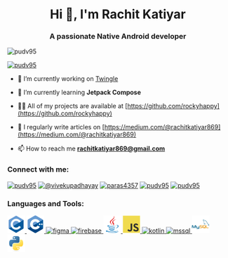 <h1 align="center">Hi 👋, I'm Rachit Katiyar</h1>
<h3 align="center">A passionate Native Android developer</h3>
<p align="left"> <img src="https://komarev.com/ghpvc/?username=pudv95&label=Profile%20views&color=0e75b6&style=flat" alt="pudv95" /> </p>

<p align="left"> <a href="https://github.com/ryo-ma/github-profile-trophy"><img src="https://github-profile-trophy.vercel.app/?username=pudv95" alt="pudv95" /></a> </p>

- 🔭 I’m currently working on [Twingle](https://github.com/rockyhappy/social)

- 🌱 I’m currently learning **Jetpack Compose**

- 👨‍💻 All of my projects are available at [https://github.com/rockyhappy](https://github.com/rockyhappy)

- 📝 I regularly write articles on [https://medium.com/@rachitkatiyar869](https://medium.com/@rachitkatiyar869)

- 📫 How to reach me **rachitkatiyar869@gmail.com**

<h3 align="left">Connect with me:</h3>
<p align="left">

<a href="https://www.linkedin.com/in/rachit-katiyar-800378275/" target="blank"><img align="center" src="https://raw.githubusercontent.com/rahuldkjain/github-profile-readme-generator/master/src/images/icons/Social/linked-in-alt.svg" alt="pudv95" height="30" width="40" /></a>
<a href="https://medium.com/@rachitkatiyar869" target="blank"><img align="center" src="https://raw.githubusercontent.com/rahuldkjain/github-profile-readme-generator/master/src/images/icons/Social/medium.svg" alt="@vivekupadhayay" height="30" width="40" /></a>
<a href="https://www.codechef.com/users/rockyhappy" target="blank"><img align="center" src="https://cdn.jsdelivr.net/npm/simple-icons@3.1.0/icons/codechef.svg" alt="paras4357" height="30" width="40" /></a>
<a href="https://codeforces.com/profile/rockyhappy" target="blank"><img align="center" src="https://raw.githubusercontent.com/rahuldkjain/github-profile-readme-generator/master/src/images/icons/Social/codeforces.svg" alt="pudv95" height="30" width="40" /></a>
<a href="https://www.leetcode.com/rockyhappy" target="blank"><img align="center" src="https://raw.githubusercontent.com/rahuldkjain/github-profile-readme-generator/master/src/images/icons/Social/leet-code.svg" alt="pudv95" height="30" width="40" /></a>
</p>

<h3 align="left">Languages and Tools:</h3>
<p align="left"> <a href="https://www.cprogramming.com/" target="_blank" rel="noreferrer"> <img src="https://raw.githubusercontent.com/devicons/devicon/master/icons/c/c-original.svg" alt="c" width="40" height="40"/> </a> <a href="https://www.w3schools.com/cpp/" target="_blank" rel="noreferrer"> <img src="https://raw.githubusercontent.com/devicons/devicon/master/icons/cplusplus/cplusplus-original.svg" alt="cplusplus" width="40" height="40"/> </a> <a href="https://www.figma.com/" target="_blank" rel="noreferrer"> <img src="https://www.vectorlogo.zone/logos/figma/figma-icon.svg" alt="figma" width="40" height="40"/> </a> <a href="https://firebase.google.com/" target="_blank" rel="noreferrer"> <img src="https://www.vectorlogo.zone/logos/firebase/firebase-icon.svg" alt="firebase" width="40" height="40"/> </a> <a href="https://www.java.com" target="_blank" rel="noreferrer"> <img src="https://raw.githubusercontent.com/devicons/devicon/master/icons/java/java-original.svg" alt="java" width="40" height="40"/> </a> <a href="https://developer.mozilla.org/en-US/docs/Web/JavaScript" target="_blank" rel="noreferrer"> <img src="https://raw.githubusercontent.com/devicons/devicon/master/icons/javascript/javascript-original.svg" alt="javascript" width="40" height="40"/> </a> <a href="https://kotlinlang.org" target="_blank" rel="noreferrer"> <img src="https://www.vectorlogo.zone/logos/kotlinlang/kotlinlang-icon.svg" alt="kotlin" width="40" height="40"/> </a> <a href="https://www.microsoft.com/en-us/sql-server" target="_blank" rel="noreferrer"> <img src="https://www.svgrepo.com/show/303229/microsoft-sql-server-logo.svg" alt="mssql" width="40" height="40"/> </a> <a href="https://www.mysql.com/" target="_blank" rel="noreferrer"> <img src="https://raw.githubusercontent.com/devicons/devicon/master/icons/mysql/mysql-original-wordmark.svg" alt="mysql" width="40" height="40"/> </a> <a href="https://www.python.org" target="_blank" rel="noreferrer"> <img src="https://raw.githubusercontent.com/devicons/devicon/master/icons/python/python-original.svg" alt="python" width="40" height="40"/> </a> </p>
